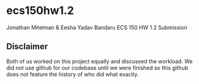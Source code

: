 # ecs150hw1.2
Jonathan Mitelman & Eesha Yadav Bandaru ECS 150 HW 1.2 Submission

## Disclaimer
Both of us worked on this project equally and discussed the workload. We did not use github for our codebase until we were finished so this github does not feature the history of who did what exactly. 
